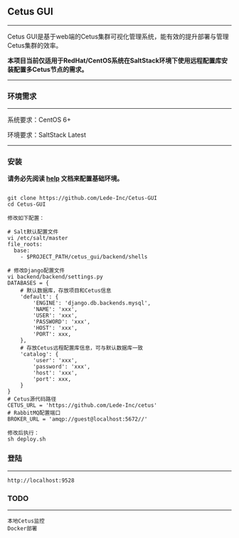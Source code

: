 ## Cetus GUI

---

Cetus GUI是基于web端的Cetus集群可视化管理系统，能有效的提升部署与管理Cetus集群的效率。

**本项目当前仅适用于RedHat/CentOS系统在SaltStack环境下使用远程配置库安装配置多Cetus节点的需求。**

---

### 环境需求

---

系统要求：CentOS 6+

环境要求：SaltStack Latest

---

### 安装

**请务必先阅读 [help](./frontend/docs/HELP.md) 文档来配置基础环境。**

```

git clone https://github.com/Lede-Inc/Cetus-GUI
cd Cetus-GUI

修改如下配置：

# Salt默认配置文件
vi /etc/salt/master
file_roots:
  base:
    - $PROJECT_PATH/cetus_gui/backend/shells

# 修改Django配置文件
vi backend/backend/settings.py
DATABASES = {
    # 默认数据库，存放项目和Cetus信息
    'default': {
        'ENGINE': 'django.db.backends.mysql',
        'NAME': 'xxx',
        'USER': 'xxx',
        'PASSWORD': 'xxx',
        'HOST': 'xxx',
        'PORT': xxx,
    },
    # 存放Cetus远程配置库信息，可与默认数据库一致
    'catalog': {
        'user': 'xxx',
        'password': 'xxx',
        'host': 'xxx',
        'port': xxx,
    }
}
# Cetus源代码路径
CETUS_URL = 'https://github.com/Lede-Inc/cetus'
# RabbitMQ配置端口
BROKER_URL = 'amqp://guest@localhost:5672//'

修改后执行：
sh deploy.sh

```

### 登陆

---

```
http://localhost:9528
```

### TODO

---

```
本地Cetus监控
Docker部署
```

